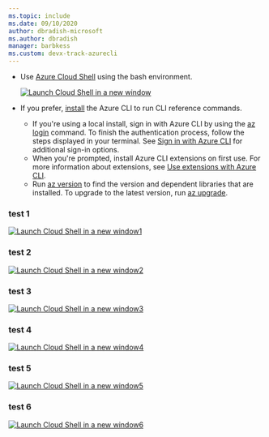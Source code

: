 ```yaml
---
ms.topic: include
ms.date: 09/10/2020
author: dbradish-microsoft
ms.author: dbradish
manager: barbkess
ms.custom: devx-track-azurecli
---
```


- Use [Azure Cloud Shell](/azure/cloud-shell/quickstart) using the bash environment.

   [![Launch Cloud Shell in a new window](/cli/azure/media/cloud-shell-try-it/launch-cloud-shell.png)](https://shell.azure.com) 
- If you prefer, [install](../install-azure-cli.md) the Azure CLI to run CLI reference commands.
   - If you're using a local install, sign in with Azure CLI by using the [az login](/cli/azure/reference-index#az_login) command.  To finish the authentication process, follow the steps displayed in your terminal.  See [Sign in with Azure CLI](../authenticate-azure-cli.md) for additional sign-in options.
  - When you're prompted, install Azure CLI extensions on first use.  For more information about extensions, see [Use extensions with Azure CLI](../azure-cli-extensions-overview.md).
  - Run [az version](/cli/azure/reference-index#az_version) to find the version and dependent libraries that are installed. To upgrade to the latest version, run [az upgrade](/cli/azure/reference-index#az_upgrade).

### test 1
   [![Launch Cloud Shell in a new window1](media/cloud-shell-try-it/launch-cloud-shell.png)](https://shell.azure.com) 

### test 2
   [![Launch Cloud Shell in a new window2](/media/cloud-shell-try-it/launch-cloud-shell.png)](https://shell.azure.com) 

### test 3
   [![Launch Cloud Shell in a new window3](./media/cloud-shell-try-it/launch-cloud-shell.png)](https://shell.azure.com) 

### test 4
   [![Launch Cloud Shell in a new window4](../media/cloud-shell-try-it/launch-cloud-shell.png)](https://shell.azure.com) 

### test 5
   [![Launch Cloud Shell in a new window5](/docs-ref-conceptual/media/cloud-shell-try-it/launch-cloud-shell.png)](https://shell.azure.com) 

### test 6
   [![Launch Cloud Shell in a new window6](/cli/azure/media/cloud-shell-try-it/launch-cloud-shell.png)](https://shell.azure.com) 
   